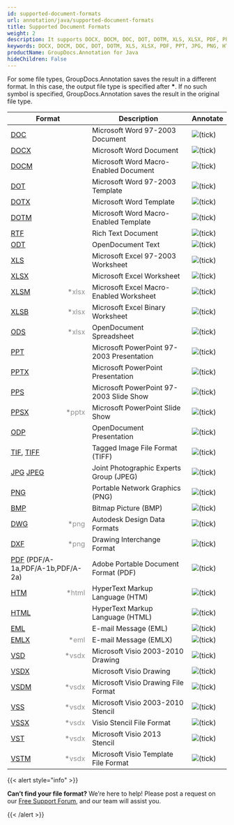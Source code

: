 ```yaml
---
id: supported-document-formats
url: annotation/java/supported-document-formats
title: Supported Document Formats
weight: 2
description: It supports DOCX, DOCM, DOC, DOT, DOTM, XLS, XLSX, PDF, PPT, JPG, PNG, HTML, EML and many more.
keywords: DOCX, DOCM, DOC, DOT, DOTM, XLS, XLSX, PDF, PPT, JPG, PNG, HTML, EML
productName: GroupDocs.Annotation for Java
hideChildren: False
---
```

For some file types, GroupDocs.Annotation saves the result in a different format. In this case, the output file type is specified after <strong>\*</strong>. If no such symbol is specified, GroupDocs.Annotation saves the result in the original file type.

| Format | Description | Annotate |
| --- | --- | --- |
| [DOC](https://docs.fileformat.com/word-processing/doc/) | Microsoft Word 97-2003 Document | ![(tick)](/annotation/java/images/check.png) |
| [DOCX](https://docs.fileformat.com/word-processing/docx/) | Microsoft Word Document | ![(tick)](/annotation/java/images/check.png) |
| [DOCM](https://docs.fileformat.com/word-processing/docm/) | Microsoft Word Macro-Enabled Document | ![(tick)](/annotation/java/images/check.png) |
| [DOT](https://docs.fileformat.com/word-processing/dot/) | Microsoft Word 97-2003 Template | ![(tick)](/annotation/java/images/check.png) |
| [DOTX](https://docs.fileformat.com/word-processing/dotx/) | Microsoft Word Template | ![(tick)](/annotation/java/images/check.png) |
| [DOTM](https://docs.fileformat.com/word-processing/dotm/) | Microsoft Word Macro-Enabled Template | ![(tick)](/annotation/java/images/check.png) |
| [RTF](https://docs.fileformat.com/word-processing/rtf/) | Rich Text Document | ![(tick)](/annotation/java/images/check.png) |
| [ODT](https://docs.fileformat.com/word-processing/odt/) | OpenDocument Text | ![(tick)](/annotation/java/images/check.png) |
| [XLS](https://docs.fileformat.com/spreadsheet/xls/) | Microsoft Excel 97-2003 Worksheet | ![(tick)](/annotation/java/images/check.png) |
| [XLSX](https://docs.fileformat.com/spreadsheet/xlsx/) | Microsoft Excel Worksheet | ![(tick)](/annotation/java/images/check.png) |
| [XLSM](https://docs.fileformat.com/spreadsheet/xlsm/) <span style="float: right; color: #909090"><strong>*</strong>xlsx</span> | Microsoft Excel Macro-Enabled Worksheet | ![(tick)](/annotation/java/images/check.png) |
| [XLSB](https://docs.fileformat.com/spreadsheet/xlsb/) <span style="float: right; color: #909090"><strong>*</strong>xlsx</span> | Microsoft Excel Binary Worksheet | ![(tick)](/annotation/java/images/check.png) |
| [ODS](https://docs.fileformat.com/spreadsheet/ods/) <span style="float: right; color: #909090"><strong>*</strong>xlsx</span> | OpenDocument Spreadsheet | ![(tick)](/annotation/java/images/check.png) |
| [PPT](https://docs.fileformat.com/presentation/ppt/) | Microsoft PowerPoint 97-2003 Presentation | ![(tick)](/annotation/java/images/check.png) |
| [PPTX](https://docs.fileformat.com/presentation/pptx/) | Microsoft PowerPoint Presentation | ![(tick)](/annotation/java/images/check.png) |
| [PPS](https://docs.fileformat.com/presentation/pps/) | Microsoft PowerPoint 97-2003 Slide Show | ![(tick)](/annotation/java/images/check.png) |
| [PPSX](https://docs.fileformat.com/presentation/ppsx/) <span style="float: right; color: #909090"><strong>*</strong>pptx</span> | Microsoft PowerPoint Slide Show | ![(tick)](/annotation/java/images/check.png) |
| [ODP](https://docs.fileformat.com/presentation/odp/) | OpenDocument Presentation | ![(tick)](/annotation/java/images/check.png) |
| [TIF](https://docs.fileformat.com/image/tiff/), [TIFF](https://docs.fileformat.com/image/tiff/) | Tagged Image File Format (TIFF) | ![(tick)](/annotation/java/images/check.png) |
| [JPG](https://docs.fileformat.com/image/jpeg) [JPEG](https://docs.fileformat.com/image/jpeg)   | Joint Photographic Experts Group (JPEG) | ![(tick)](/annotation/java/images/check.png) |
| [PNG](https://docs.fileformat.com/image/png/) | Portable Network Graphics (PNG) | ![(tick)](/annotation/java/images/check.png) |
| [BMP](https://docs.fileformat.com/image/bmp/) | Bitmap Picture (BMP) | ![(tick)](/annotation/java/images/check.png) |
| [DWG](https://docs.fileformat.com/cad/dwg/) <span style="float: right; color: #909090"><strong>*</strong>png</span> | Autodesk Design Data Formats | ![(tick)](/annotation/java/images/check.png) |
| [DXF](https://docs.fileformat.com/cad/dxf/) <span style="float: right; color: #909090"><strong>*</strong>png</span> | Drawing Interchange Format | ![(tick)](/annotation/java/images/check.png) |
| [PDF](https://docs.fileformat.com/pdf/) (PDF/A-1a,PDF/A-1b,PDF/A-2a) | Adobe Portable Document Format (PDF) | ![(tick)](/annotation/java/images/check.png) |
| [HTM](https://docs.fileformat.com/web/htm/) <span style="float: right; color: #909090"><strong>*</strong>html</span> | HyperText Markup Language (HTM) | ![(tick)](/annotation/java/images/check.png) |
| [HTML](https://docs.fileformat.com/web/html/) | HyperText Markup Language (HTML) | ![(tick)](/annotation/java/images/check.png) |
| [EML](https://docs.fileformat.com/email/eml/) | E-mail Message (EML) | ![(tick)](/annotation/java/images/check.png) |
| [EMLX](https://docs.fileformat.com/email/emlx/) <span style="float: right; color: #909090"><strong>*</strong>eml</span> | E-mail Message (EMLX) | ![(tick)](/annotation/java/images/check.png) |
| [VSD](https://docs.fileformat.com/image/vsd/) <span style="float: right; color: #909090"><strong>*</strong>vsdx</span> | Microsoft Visio 2003-2010 Drawing | ![(tick)](/annotation/java/images/check.png) |
| [VSDX](https://docs.fileformat.com/image/vsdx/) | Microsoft Visio Drawing | ![(tick)](/annotation/java/images/check.png) |
| [VSDM](https://docs.fileformat.com/image/vsdm/) <span style="float: right; color: #909090"><strong>*</strong>vsdx</span> | Microsoft Visio Drawing File Format | ![(tick)](/annotation/java/images/check.png) |
| [VSS](https://docs.fileformat.com/image/vss/) <span style="float: right; color: #909090"><strong>*</strong>vsdx</span>| Microsoft Visio 2003-2010 Stencil | ![(tick)](/annotation/java/images/check.png) |
| [VSSX](https://docs.fileformat.com/image/vssx/) <span style="float: right; color: #909090"><strong>*</strong>vsdx</span>| Visio Stencil File Format | ![(tick)](/annotation/java/images/check.png) |
| [VST](https://docs.fileformat.com/image/vst/) <span style="float: right; color: #909090"><strong>*</strong>vsdx</span> | Microsoft Visio 2013 Stencil | ![(tick)](/annotation/java/images/check.png) |
| [VSTM](https://docs.fileformat.com/image/vstm/) <span style="float: right; color: #909090"><strong>*</strong>vsdx</span> | Microsoft Visio Template File Format | ![(tick)](/annotation/java/images/check.png) |

{{< alert style="info" >}}

**Can’t find your file format?**
We’re here to help! Please post a request on our [Free Support Forum](https://forum.groupdocs.com/c/annotation/10), and our team will assist you.

{{< /alert >}}
